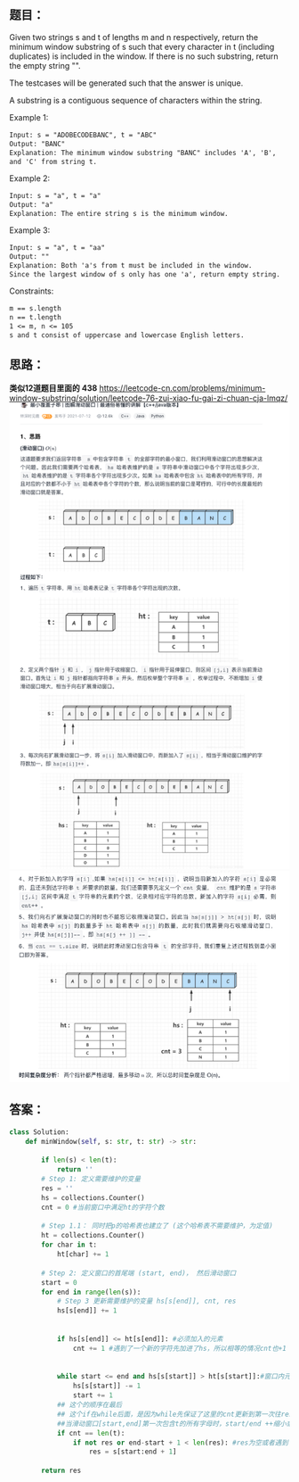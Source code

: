 ## 题目：
Given two strings s and t of lengths m and n respectively, return the minimum window substring of s such that every character in t (including duplicates) is included in the window. If there is no such substring, return the empty string "".

The testcases will be generated such that the answer is unique.

A substring is a contiguous sequence of characters within the string.

 

Example 1:
```
Input: s = "ADOBECODEBANC", t = "ABC"
Output: "BANC"
Explanation: The minimum window substring "BANC" includes 'A', 'B', and 'C' from string t.
```
Example 2:
```
Input: s = "a", t = "a"
Output: "a"
Explanation: The entire string s is the minimum window.
```
Example 3:
```
Input: s = "a", t = "aa"
Output: ""
Explanation: Both 'a's from t must be included in the window.
Since the largest window of s only has one 'a', return empty string.
```

Constraints:
```
m == s.length
n == t.length
1 <= m, n <= 105
s and t consist of uppercase and lowercase English letters.
``` 

## 思路：
**类似12道题目里面的 438**
https://leetcode-cn.com/problems/minimum-window-substring/solution/leetcode-76-zui-xiao-fu-gai-zi-chuan-cja-lmqz/
![a](https://github.com/SSRRBB/Leetcode/blob/main/Images/232.png)
![a](https://github.com/SSRRBB/Leetcode/blob/main/Images/233.png)


## 答案：
```python
class Solution:
    def minWindow(self, s: str, t: str) -> str:
     
        if len(s) < len(t):
            return ''
        # Step 1: 定义需要维护的变量
        res = ''
        hs = collections.Counter()
        cnt = 0 #当前窗口中满足ht的字符个数
        
        # Step 1.1： 同时把p的哈希表也建立了 (这个哈希表不需要维护，为定值)
        ht = collections.Counter()
        for char in t:
            ht[char] += 1
            
        # Step 2: 定义窗口的首尾端 (start, end)， 然后滑动窗口
        start = 0
        for end in range(len(s)):
            # Step 3 更新需要维护的变量 hs[s[end]], cnt, res
            hs[s[end]] += 1

          
            if hs[s[end]] <= ht[s[end]]: #必须加入的元素
                cnt += 1 #遇到了一个新的字符先加进了hs，所以相等的情况cnt也+1   

            
            while start <= end and hs[s[start]] > ht[s[start]]:#窗口内元素都符合，开始压缩窗口(# while循环结束的时候，cnt == len(t)
                hs[s[start]] -= 1
                start += 1
            ## 这个的顺序在最后  
            ## 这个if在while后面，是因为while先保证了这里的cnt更新到第一次往res里写入答案，后面再操作时，cnt的值也不会改变。
            ##当滑动窗口[start,end]第一次包含t的所有字母时，start/end ++缩小或者扩展区间并不会使cnt++。因此，我们其实是先找到了一个大的合法区间，然后不断去向左缩小或者向右扩展这个合法区间，寻找最小临界值，cnt的值只会被更新一次，满足条件后，再也不会变了。
            if cnt == len(t):
                if not res or end-start + 1 < len(res): #res为空或者遇到了更短的长度
                    res = s[start:end + 1]

        return res
        
        

```
